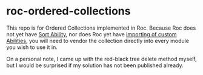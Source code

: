 # roc-ordered-collections

This repo is for Ordered Collections implemented in Roc. Because Roc does not yet have [Sort Ability](https://www.roc-lang.org/abilities#sort-ability), nor does Roc yet have [importing of custom Abilities](https://github.com/roc-lang/roc/issues/6702), you will need to vendor the collection directly into every module you wish to use it in.

On a personal note, I came up with the red-black tree delete method myself, but I would be surprised if my solution has not been published already.